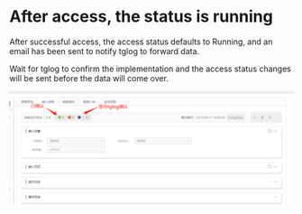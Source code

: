 # After access, the status is running

After successful access, the access status defaults to Running, and an email has been sent to notify tglog to forward data.

Wait for tglog to confirm the implementation and the access status changes will be sent before the data will come over.

![](../../../../assets/tglog_status.png)